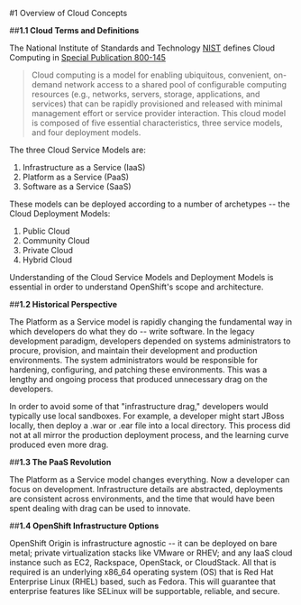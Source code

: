 #1 Overview of Cloud Concepts

##**1.1 Cloud Terms and Definitions**

The National Institute of Standards and Technology [NIST](http://nist.gov) defines Cloud Computing in [Special Publication 800-145](http://csrc.nist.gov/publications/nistpubs/800-145/SP800-145.pdf)

> Cloud computing is a model for enabling ubiquitous, convenient, on-demand network access to a shared pool of configurable computing resources (e.g., networks, servers, storage, applications, and services) that can be rapidly provisioned and released with minimal management effort or service provider interaction.
> This cloud model is composed of five essential characteristics, three service models, and four deployment models.

The three Cloud Service Models are:
1.  Infrastructure as a Service (IaaS)
2.  Platform as a Service (PaaS)
3.  Software as a Service (SaaS)

These models can be deployed according to a number of archetypes -- the Cloud Deployment Models:
1.  Public Cloud
2.  Community Cloud
3.  Private Cloud
4.  Hybrid Cloud

Understanding of the Cloud Service Models and Deployment Models is essential in order to understand OpenShift's scope and architecture.

##**1.2 Historical Perspective**

The Platform as a Service model is rapidly changing the fundamental way in which developers do what they do -- write software.  In the legacy development paradigm, developers depended on systems administrators to procure, provision, and maintain their development and production environments.  The system administrators would be responsible for hardening, configuring, and patching these environments.  This was a lengthy and ongoing process that produced unnecessary drag on the developers.

In order to avoid some of that "infrastructure drag," developers would typically use local sandboxes.  For example, a developer might start JBoss locally, then deploy a .war or .ear file into a local directory.  This process did not at all mirror the production deployment process, and the learning curve produced even more drag.

##**1.3 The PaaS Revolution**

The Platform as a Service model changes everything.  Now a developer can focus on development.  Infrastructure details are abstracted, deployments are consistent across environments, and the time that would have been spent dealing with drag can be used to innovate.


##**1.4 OpenShift Infrastructure Options**

OpenShift Origin is infrastructure agnostic -- it can be deployed on bare metal; private virtualization stacks like VMware or RHEV; and any IaaS cloud instance such as EC2, Rackspace, OpenStack, or CloudStack.  All that is required is an underlying x86_64 operating system (OS) that is Red Hat Enterprise Linux (RHEL) based, such as Fedora.  This will guarantee that enterprise features like SELinux will be supportable, reliable, and secure.
